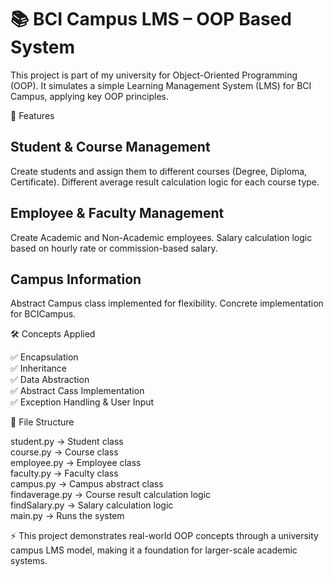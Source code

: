 
# 📚 BCI Campus LMS – OOP Based System

This project is part of my university for Object-Oriented Programming (OOP). It simulates a simple Learning Management System (LMS) for BCI Campus, applying key OOP principles.

🔑 Features

## Student & Course Management

Create students and assign them to different courses (Degree, Diploma, Certificate).
Different average result calculation logic for each course type.

## Employee & Faculty Management

Create Academic and Non-Academic employees.
Salary calculation logic based on hourly rate or commission-based salary.

## Campus Information

Abstract Campus class implemented for flexibility.
Concrete implementation for BCICampus.

🛠️ Concepts Applied

✅ Encapsulation <br>
✅ Inheritance <br>
✅ Data Abstraction <br>
✅ Abstract Cass Implementation <br>
✅ Exception Handling & User Input <br>

📂 File Structure

student.py → Student class <br>
course.py → Course class <br>
employee.py → Employee class <br>
faculty.py → Faculty class <br>
campus.py → Campus abstract class <br>
findaverage.py → Course result calculation logic <br>
findSalary.py → Salary calculation logic <br>
main.py → Runs the system <br>

⚡ This project demonstrates real-world OOP concepts through a university campus LMS model, making it a foundation for larger-scale academic systems.
